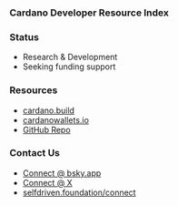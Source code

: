 ### Cardano Developer Resource Index

### Status
- Research & Development
- Seeking funding support

### Resources
- [cardano.build](https://cardano.build)
- [cardanowallets.io](https://cardanowallets.io)
- [GitHub Repo](https://github.com/selfdriven-foundation/cdri)


### Contact Us
- [Connect @ bsky.app](https://bsky.app/profile/markbyers.selfdriven.social)
- [Connect @ X](https://x.com/selfdrivenMark)
- [selfdriven.foundation/connect](https://selfdriven.foundation/connect)



